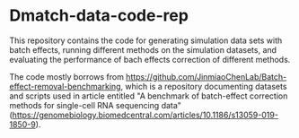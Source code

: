 # Dmatch-data-code-rep

This repository contains the code for generating simulation data sets with batch effects, running different methods on the simulation datasets, and evaluating the performance of bach effects correction of different methods.

The code mostly borrows from https://github.com/JinmiaoChenLab/Batch-effect-removal-benchmarking, which is a repository documenting datasets and scripts used in article entitled "A benchmark of batch-effect correction methods for single-cell RNA sequencing data" (https://genomebiology.biomedcentral.com/articles/10.1186/s13059-019-1850-9).

